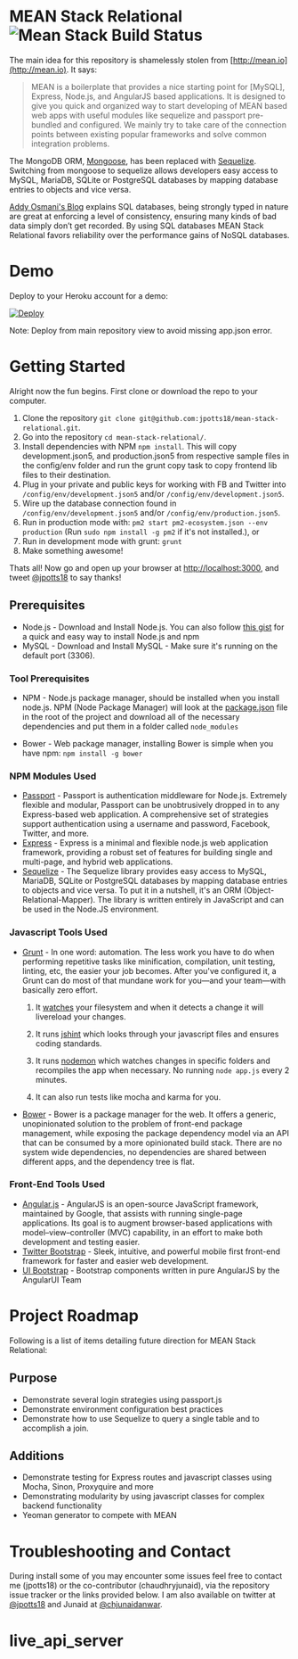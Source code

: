 MEAN Stack Relational ![Mean Stack Build Status](https://travis-ci.org/jpotts18/mean-stack-relational.png)
=====================
The main idea for this repository is shamelessly stolen from [http://mean.io](http://mean.io). It says:

> MEAN is a boilerplate that provides a nice starting point for [MySQL], Express, Node.js, and AngularJS based applications. It is designed to give you quick and organized way to start developing of MEAN based web apps with useful modules like sequelize and passport pre-bundled and configured. We mainly try to take care of the connection points between existing popular frameworks and solve common integration problems.


The MongoDB ORM, [Mongoose](http://mongoosejs.com/), has been replaced with [Sequelize](http://sequelizejs.com/). Switching from mongoose to sequelize allows developers easy access to MySQL, MariaDB, SQLite or PostgreSQL databases by mapping database entries to objects and vice versa.

[Addy Osmani's Blog](http://addyosmani.com/blog/full-stack-javascript-with-mean-and-yeoman/) explains SQL databases, being strongly typed in nature are great at enforcing a level of consistency, ensuring many kinds of bad data simply don’t get recorded. By using SQL databases MEAN Stack Relational favors reliability over the performance gains of NoSQL databases.

# Demo

Deploy to your Heroku account for a demo:

[![Deploy](https://www.herokucdn.com/deploy/button.svg)](https://heroku.com/deploy)

Note: Deploy from main repository view to avoid missing app.json error.

# Getting Started

Alright now the fun begins. First clone or download the repo to your computer. 

1. Clone the repository ```git clone git@github.com:jpotts18/mean-stack-relational.git```.
1. Go into the repository ```cd mean-stack-relational/```.
1. Install dependencies with NPM ```npm install```. This will copy development.json5, and production.json5 from respective sample files in the config/env folder and run the grunt copy task to copy frontend lib files to their destination.
1. Plug in your private and public keys for working with FB and Twitter into ```/config/env/development.json5``` and/or ```/config/env/development.json5```.
1. Wire up the database connection found in ```/config/env/development.json5``` and/or ```/config/env/production.json5```.
1. Run in production mode with: ```pm2 start pm2-ecosystem.json --env production``` (Run ```sudo npm install -g pm2``` if it's not installed.), or
1. Run in development mode with grunt: ```grunt```
1. Make something awesome!

Thats all! Now go and open up your browser at [http://localhost:3000](http://localhost:3000), and tweet [@jpotts18](http://twitter.com/jpotts18) to say thanks!


## Prerequisites
- Node.js - Download and Install Node.js. You can also follow [this gist](https://gist.github.com/isaacs/579814) for a quick and easy way to install Node.js and npm
- MySQL - Download and Install MySQL - Make sure it's running on the default port (3306).

### Tool Prerequisites
- NPM - Node.js package manager, should be installed when you install node.js. NPM (Node Package Manager) will look at the [package.json](https://github.com/jpotts18/mean-stack-relational/blob/master/package.json) file in the root of the project and download all of the necessary dependencies and put them in a folder called ```node_modules```

- Bower - Web package manager, installing Bower is simple when you have npm:
``` npm install -g bower ```

### NPM Modules Used
- [Passport](http://passportjs.org/) - Passport is authentication middleware for Node.js. Extremely flexible and modular, Passport can be unobtrusively dropped in to any Express-based web application. A comprehensive set of strategies support authentication using a username and password, Facebook, Twitter, and more. 
- [Express](http://expressjs.com/) - Express is a minimal and flexible node.js web application framework, providing a robust set of features for building single and multi-page, and hybrid web applications.
- [Sequelize](http://sequelizejs.com/) - The Sequelize library provides easy access to MySQL, MariaDB, SQLite or PostgreSQL databases by mapping database entries to objects and vice versa. To put it in a nutshell, it's an ORM (Object-Relational-Mapper). The library is written entirely in JavaScript and can be used in the Node.JS environment. 

### Javascript Tools Used
- [Grunt](http://gruntjs.com/) - In one word: automation. The less work you have to do when performing repetitive tasks like minification, compilation, unit testing, linting, etc, the easier your job becomes. After you've configured it, a Grunt can do most of that mundane work for you—and your team—with basically zero effort.

  1. It [watches](https://github.com/jpotts18/mean-stack-relational/blob/master/gruntfile.js#L5) your filesystem and when it detects a change it will livereload your changes. 

  2. It runs [jshint](https://github.com/jpotts18/mean-stack-relational/blob/master/gruntfile.js#L32) which looks through your javascript files and ensures coding standards.

  3. It runs [nodemon](https://github.com/jpotts18/mean-stack-relational/blob/master/gruntfile.js#L35) which watches changes in specific folders and recompiles the app when necessary. No running ```node app.js``` every 2 minutes. 

  4. It can also run tests like mocha and karma for you.

- [Bower](http://bower.io/) - Bower is a package manager for the web. It offers a generic, unopinionated solution to the problem of front-end package management, while exposing the package dependency model via an API that can be consumed by a more opinionated build stack. There are no system wide dependencies, no dependencies are shared between different apps, and the dependency tree is flat.

### Front-End Tools Used
- [Angular.js](http://angularjs.org) - AngularJS is an open-source JavaScript framework, maintained by Google, that assists with running single-page applications. Its goal is to augment browser-based applications with model–view–controller (MVC) capability, in an effort to make both development and testing easier.
- [Twitter Bootstrap](http://getbootstrap.com/) - Sleek, intuitive, and powerful mobile first front-end framework for faster and easier web development.
- [UI Bootstrap](http://angular-ui.github.io/bootstrap/) - Bootstrap components written in pure AngularJS by the AngularUI Team

# Project Roadmap

Following is a list of items detailing future direction for MEAN Stack Relational:

## Purpose
- Demonstrate several login strategies using passport.js
- Demonstrate environment configuration best practices
- Demonstrate how to use Sequelize to query a single table and to accomplish a join.

## Additions
- Demonstrate testing for Express routes and javascript classes using Mocha, Sinon, Proxyquire and more
- Demonstrating modularity by using javascript classes for complex backend functionality
- Yeoman generator to compete with MEAN


# Troubleshooting and Contact

During install some of you may encounter some issues feel free to contact me (jpotts18) or the co-contributor (chaudhryjunaid), via the repository issue tracker or the links provided below. I am also available on twitter at [@jpotts18](http://twitter.com/jpotts18) and Junaid at [@chjunaidanwar](http://twitter.com/chjunaidanwar).
# live_api_server
